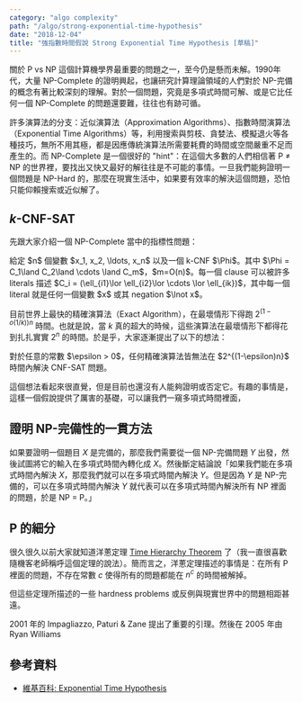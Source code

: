 ```yaml
---
category: "algo complexity"
path: "/algo/strong-exponential-time-hypothesis"
date: "2018-12-04"
title: "強指數時間假說 Strong Exponential Time Hypothesis [草稿]"
---
```


關於 P vs NP 這個計算機學界最重要的問題之一，至今仍是懸而未解。1990年代，大量 NP-Complete 的證明興起，也讓研究計算理論領域的人們對於 NP-完備的概念有著比較深刻的理解。對於一個問題，究竟是多項式時間可解、或是它比任何一個 NP-Complete 的問題還要難，往往也有跡可循。

許多演算法的分支：近似演算法（Approximation Algorithms）、指數時間演算法（Exponential Time Algorithms）等，利用搜索與剪枝、貪婪法、模擬退火等各種技巧，無所不用其極，都是因應傳統演算法所需要耗費的時間或空間嚴重不足而產生的。而 NP-Complete 是一個很好的 "hint"：在這個大多數的人們相信著 P $\neq$ NP 的世界裡，要找出又快又最好的解往往是不可能的事情。一旦我們能夠證明一個問題是 NP-Hard 的，那麼在現實生活中，如果要有效率的解決這個問題，恐怕只能仰賴搜索或近似解了。

## $k$-CNF-SAT

先跟大家介紹一個 NP-Complete 當中的指標性問題：

<theorem title='k-CNF-SAT 問題' c='is-info'>
給定 $n$ 個變數 $x_1, x_2, \ldots, x_n$ 以及一個 k-CNF $\Phi$。其中 $\Phi = C_1\land C_2\land \cdots \land C_m$，$m=O(n)$。每一個 clause 可以被許多 literals 描述 $C_i = (\ell_{i1}\lor \ell_{i2}\lor \cdots \lor \ell_{ik})$，其中每一個 literal 就是任何一個變數 $x$ 或其 negation $\lnot x$。
</theorem>

目前世界上最快的精確演算法（Exact Algorithm），在最壞情形下得跑 $2^{(1-o(1/k))n}$ 時間。也就是說，當 $k$ 真的超大的時候，這些演算法在最壞情形下都得花到扎扎實實 $2^n$ 的時間。於是乎，大家逐漸提出了以下的想法：

<theorem title='強指數時間假說 Strong Exponential Time Hypothesis (SETH)'>
對於任意的常數 $\epsilon > 0$，任何精確演算法皆無法在 $2^{(1-\epsilon)n}$ 時間內解決 CNF-SAT 問題。
</theorem>

這個想法看起來很直覺，但是目前也還沒有人能夠證明或否定它。有趣的事情是，這樣一個假說提供了厲害的基礎，可以讓我們一窺多項式時間裡面，

## 證明 NP-完備性的一貫方法

如果要證明一個題目 $X$ 是完備的，那麼我們需要從一個 NP-完備問題 $Y$ 出發，然後試圖將它的輸入在多項式時間內轉化成 $X$。然後斷定結論說「如果我們能在多項式時間內解決 $X$，那麼我們就可以在多項式時間內解決 $Y$。但是因為 $Y$ 是 NP-完備的，可以在多項式時間內解決 $Y$ 就代表可以在多項式時間內解決所有 NP 裡面的問題，於是 NP $=$ P。」

## P 的細分

很久很久以前大家就知道洋蔥定理 [Time Hierarchy Theorem](https://en.wikipedia.org/wiki/Time_hierarchy_theorem) 了（我一直很喜歡隨機客老師稱呼這個定理的說法）。簡而言之，洋蔥定理描述的事情是：在所有 P 裡面的問題，不存在常數 $c$ 使得所有的問題都能在 $n^c$ 的時間被解掉。

但這些定理所描述的一些 hardness problems 或反例與現實世界中的問題相距甚遠。

2001 年的 Impagliazzo, Paturi & Zane 提出了重要的引理。然後在 2005 年由 Ryan Williams

## 參考資料

* [維基百科: Exponential Time Hypothesis](https://en.wikipedia.org/wiki/Exponential_time_hypothesis)
